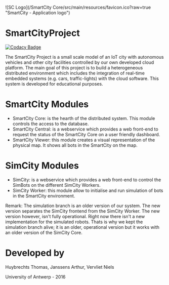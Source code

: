 ![SC Logo](/SmartCity Core/src/main/resources/favicon.ico?raw=true "SmartCity - Application logo")

SmartCityProject
================

[![Codacy Badge](https://api.codacy.com/project/badge/Grade/461c995ba3d3429eb5d67fd1eba67c19)](https://www.codacy.com/app/SmartCity-UAntwerpen/SmartCityProject?utm_source=github.com&amp;utm_medium=referral&amp;utm_content=SmartCity-UAntwerpen/SmartCityProject&amp;utm_campaign=Badge_Grade)

The SmartCity Project is a small scale model of an IoT city with autonomous vehicles and other city facilities
controlled by our own developed cloud platform. The main goal of this project is to build a heterogeneous
distributed environment which includes the integration of real-time embedded systems (e.g. cars, traffic-lights)
with the cloud software. This system is developed for educational purposes.


SmartCity Modules
=================

 - SmartCity Core: is the hearth of the distributed system. This module controls the access to the database.
 - SmartCity Central: is a webservice which provides a web front-end to request the status of the SmartCity Core on a user friendly dashboard.
 - SmartCity Viewer: this module creates a visual representation of the physical map. It shows all bots in the SmartCity on the map.


SimCity Modules
===============

 - SimCity: is a webservice which provides a web front-end to control the SimBots on the different SimCity Workers.
 - SimCity Worker: this module allow to initialise and run simulation of bots in the SmartCity environment.
 
Remark: The simulation branch is an older version of our system. The new version separates the SimCity frontend from the SimCity Worker. The new version however, isn't fully operational. Right now there isn't a new implementation for the simulated robots. Thats is why we kept the simulation branch alive; it is an older, operational version but it works with an older version of the SimCity Core. 


Developed by
============

Huybrechts Thomas,
Janssens Arthur,
Vervliet Niels

University of Antwerp - 2016
